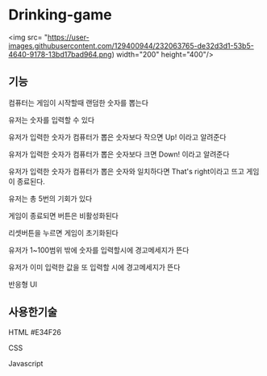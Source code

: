 # Drinking-game

<img src= "https://user-images.githubusercontent.com/129400944/232063765-de32d3d1-53b5-4640-9178-13bd17bad964.png)
width="200" height="400"/>
                        
## 기능
                        
컴퓨터는 게임이 시작할때 랜덤한 숫자를 뽑는다
                                               
유저는 숫자를 입력할 수 있다
                                          
유저가 입력한 숫자가 컴퓨터가 뽑은 숫자보다 작으면 Up! 이라고 알려준다
                                              
유저가 입력한 숫자가 컴퓨터가 뽑은 숫자보다 크면 Down! 이라고 알려준다
                                             
유저가 입력한 숫자가 컴퓨터가 뽑은 숫자와 일치하다면 That's right이라고 뜨고 게임이 종료된다.
                                           
유저는 총 5번의 기회가 있다
                                            
게임이 종료되면 버튼은 비활성화된다
                                            
리셋버튼을 누르면 게임이 초기화된다
                                              
유저가 1~100범위 밖에 숫자를 입력할시에 경고메세지가 뜬다
                                              
유저가 이미 입력한 값을 또 입력할 시에 경고메세지가 뜬다
                                             
반응형 UI               
                        
## 사용한기술
                        
HTML #E34F26
                        
CSS
                        
Javascript                        
